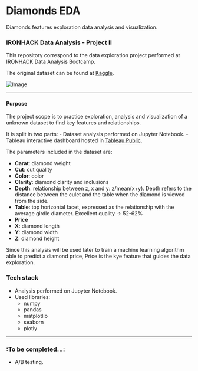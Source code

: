 # Diamonds EDA
Diamonds features exploration data analysis and visualization.

### IRONHACK Data Analysis - Project II

This repository correspond to the data exploration project performed at IRONHACK Data Analysis Bootcamp.

The original dataset can be found at [Kaggle](https://www.kaggle.com/shivam2503/diamonds).

![Image](https://media.tiffany.com/is/image/tiffanydm/GuideToDiamonds_LP_Hero_Desktop_v2-2?$tile$&wid=2992)

---
#### **Purpose**

The project scope is to practice exploration, analysis and visualization of a unknown dataset to find key features and relationships.

It is split in two parts:
    - Dataset analysis performed on Jupyter Notebook.
    - Tableau interactive dashboard hosted in [Tableau Public](https://public.tableau.com/profile/pablo5039#!/vizhome/Diamonds_15959547286880/Dashboard15?publish=yes).

The parameters included in the dataset are:

* **Carat**:  diamond weight
* **Cut**:  cut quality
* **Color**:  color
* **Clarity**:  diamond clarity and inclusions
* **Depth**:  relationship between z, x and y: z/mean(x+y). Depth refers to the distance between the culet and the table when the diamond is viewed from the side.
* **Table**:  top horizontal facet, expressed as the relationship with the average girdle diameter. Excellent quality -> 52-62% 
* **Price**  
* **X**:  diamond length
* **Y**:  diamond width
* **Z**:  diamond height

Since this analysis will be used later to train a machine learning algorithm able to predict a diamond price,
Price is the kye feature that guides the data exploration.

### **Tech stack**

- Analysis performed on Jupyter Notebook.
- Used libraries:
    - numpy
    - pandas
    - matplotlib
    - seaborn
    - plotly
      
---
### **:To be completed...:**
- A/B testing.